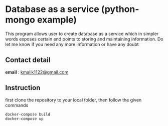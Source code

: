 # Database as a service (python-mongo example)
This program allows user to create database as a service which in simpler words exposes certain end points to storing and maintaining information.
Do let me know if you need any more information or have any doubt  


**Contact detail**  
------  
**email** : kmalik1122@gmail.com

## Instruction

first clone the repository to your local folder, then follow the given commands

```
docker-compose build
docker-compose up
```


